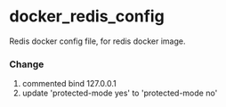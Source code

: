 # docker_redis_config
Redis docker config file, for redis docker image.

### Change
1. commented bind 127.0.0.1
2. update 'protected-mode yes' to 'protected-mode no'